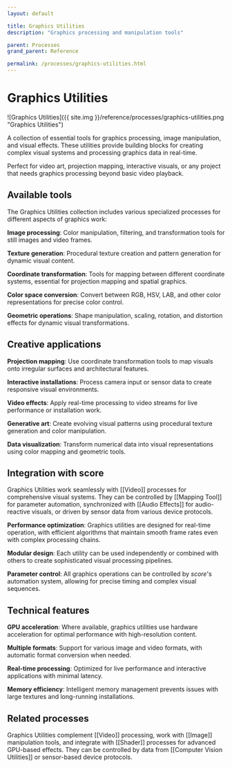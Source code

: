 ```yaml
---
layout: default

title: Graphics Utilities
description: "Graphics processing and manipulation tools"

parent: Processes
grand_parent: Reference

permalink: /processes/graphics-utilities.html
---
```

# Graphics Utilities

![Graphics Utilities]({{ site.img }}/reference/processes/graphics-utilities.png "Graphics Utilities")

A collection of essential tools for graphics processing, image manipulation, and visual effects. These utilities provide building blocks for creating complex visual systems and processing graphics data in real-time.

Perfect for video art, projection mapping, interactive visuals, or any project that needs graphics processing beyond basic video playback.

## Available tools

The Graphics Utilities collection includes various specialized processes for different aspects of graphics work:

**Image processing**: Color manipulation, filtering, and transformation tools for still images and video frames.

**Texture generation**: Procedural texture creation and pattern generation for dynamic visual content.

**Coordinate transformation**: Tools for mapping between different coordinate systems, essential for projection mapping and spatial graphics.

**Color space conversion**: Convert between RGB, HSV, LAB, and other color representations for precise color control.

**Geometric operations**: Shape manipulation, scaling, rotation, and distortion effects for dynamic visual transformations.

## Creative applications

**Projection mapping**: Use coordinate transformation tools to map visuals onto irregular surfaces and architectural features.

**Interactive installations**: Process camera input or sensor data to create responsive visual environments.

**Video effects**: Apply real-time processing to video streams for live performance or installation work.

**Generative art**: Create evolving visual patterns using procedural texture generation and color manipulation.

**Data visualization**: Transform numerical data into visual representations using color mapping and geometric tools.

## Integration with score

Graphics Utilities work seamlessly with [[Video]] processes for comprehensive visual systems. They can be controlled by [[Mapping Tool]] for parameter automation, synchronized with [[Audio Effects]] for audio-reactive visuals, or driven by sensor data from various device protocols.

**Performance optimization**: Graphics utilities are designed for real-time operation, with efficient algorithms that maintain smooth frame rates even with complex processing chains.

**Modular design**: Each utility can be used independently or combined with others to create sophisticated visual processing pipelines.

**Parameter control**: All graphics operations can be controlled by *score*'s automation system, allowing for precise timing and complex visual sequences.

## Technical features

**GPU acceleration**: Where available, graphics utilities use hardware acceleration for optimal performance with high-resolution content.

**Multiple formats**: Support for various image and video formats, with automatic format conversion when needed.

**Real-time processing**: Optimized for live performance and interactive applications with minimal latency.

**Memory efficiency**: Intelligent memory management prevents issues with large textures and long-running installations.

## Related processes

Graphics Utilities complement [[Video]] processing, work with [[Image]] manipulation tools, and integrate with [[Shader]] processes for advanced GPU-based effects. They can be controlled by data from [[Computer Vision Utilities]] or sensor-based device protocols.
